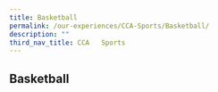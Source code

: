```yaml
---
title: Basketball
permalink: /our-experiences/CCA-Sports/Basketball/
description: ""
third_nav_title: CCA   Sports
---
```

## Basketball
